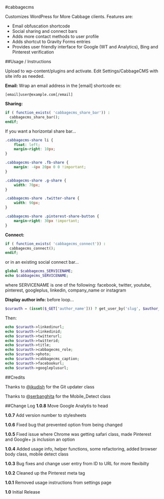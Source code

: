#cabbagecms

Customizes WordPress for More Cabbage clients. Features are:

  * Email obfuscation shortcode
  * Social sharing and connect bars
  * Adds more contact methods to user profile
  * Adds shortcut to Gravity Forms entries
  * Provides user friendly interface for Google (WT and Analytics), Bing and Pinterest verification

##Usage  / Instructions

Upload to wp-content/plugins and activate. Edit Settings/CabbageCMS with site info as needed.

**Email:**
Wrap an email address in the [email] shortcode ex:
```
[email]user@example.com[/email]
```

**Sharing:**
```php
if ( function_exists( 'cabbagecms_share_bar')) :
  cabbagecms_share_bar();
endif;
```
If you want a horizontal share bar...
```css
.cabbagecms-share li {
    float: left;
    margin-right: 10px;
}

.cabbagecms-share .fb-share {
    margin: -4px 20px 0 0 !important;
}

.cabbagecms-share .g-share {
    width: 70px;
}

.cabbagecms-share .twitter-share {
    width: 90px;
}

.cabbagecms-share .pinterest-share-button {
    margin-right: 30px !important;
}
```

**Connect:**
```php
if ( function_exists( 'cabbagecms_connect')) :
  cabbagecms_connect();
endif;
```
or in an existing social connect bar...
```php
global $cabbagecms_SERVICENAME;
echo $cabbagecms_SERVICENAME;
```
where SERVICENAME is one of the following: facebook, twitter, youtube, pinterest, googleplus, linkedin, company_name or instagram

**Display author info:**
before loop...
```php
$curauth = (isset($_GET['author_name'])) ? get_user_by('slug', $author_name) : get_userdata(intval($author));
```
Then:
```php
echo $curauth->linkedinurl;
echo $curauth->linkedinid;
echo $curauth->twitterurl;
echo $curauth->twitterid;
echo $curauth->title;
echo $curauth->cabbagecms_role;
echo $curauth->photo;
echo $curauth->cabbagecms_caption;
echo $curauth->facebookurl;
echo $curauth->googleplusurl;
```

##Credits

Thanks to [@jkudish](https://github.com/jkudish/WordPress-GitHub-Plugin-Updater) for the Git updater class

Thanks to [@serbanghita](https://github.com/serbanghita/Mobile-Detect) for the Mobile_Detect class

##Change Log
**1.0.8** Move Google Analytis to head

**1.0.7** Add version number to stylesheets

**1.0.6** Fixed bug that prevented option from being changed

**1.0.5** Fixed issue where Chrome was getting safari class, made Pinterest and Google+ js inclusion an option

**1.0.4** Added usage info, helper functions, some refactoring, added browser body class, mobile detect class

**1.0.3** Bug fixes and change user entry from ID to URL for more flexibilty

**1.0.2** Cleaned up the Pinterest meta tag

**1.0.1** Removed usage instructions from settings page

**1.0** Initial Release
